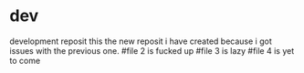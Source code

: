 # dev
development reposit
this the new reposit 
i have created 
because i got issues with the previous one.
#file 2 is fucked up
#file 3 is lazy 
#file 4 is yet to come
